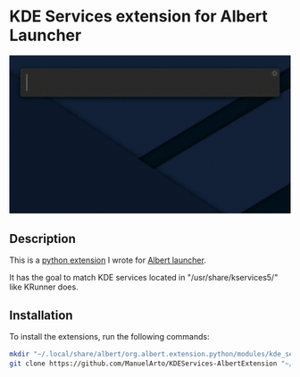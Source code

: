 # KDE Services extension for Albert Launcher

![preview](preview.gif)

## Description

This is a [python extension](https://albertlauncher.github.io/docs/extensions/python/) I wrote for [Albert launcher](https://albertlauncher.github.io/).

It has the goal to match KDE services located in "/usr/share/kservices5/" like KRunner does.

## Installation

To install the extensions, run the following commands:

```bash
mkdir "~/.local/share/albert/org.albert.extension.python/modules/kde_services"
git clone https://github.com/ManuelArto/KDEServices-AlbertExtension "~/.local/share/albert/org.albert.extension.python/modules/kde_services"
```

